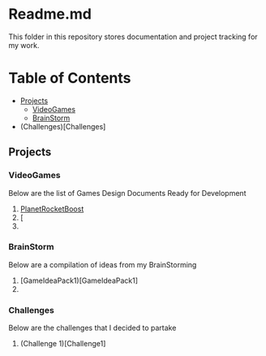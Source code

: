 # Readme.md
This folder in this repository stores documentation and project tracking for my work.

# Table of Contents
- [Projects](#Projects)
	- [VideoGames](#VideoGames)
    - [BrainStorm](#BrainStorm)
- (Challenges)[Challenges]
    
## Projects

### VideoGames
Below are the list of Games Design Documents Ready for Development
1. [PlanetRocketBoost]() 
2. [
3.

### BrainStorm
Below are a compilation of ideas from my BrainStorming
1. [GameIdeaPack1)[GameIdeaPack1]
2. 


### Challenges
Below are the challenges that I decided to partake
1. (Challenge 1)[Challenge1]



